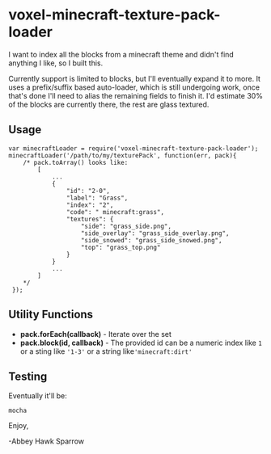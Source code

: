 voxel-minecraft-texture-pack-loader
===================================

I want to index all the blocks from a minecraft theme and didn't find anything I like, so I built this.

Currently support is limited to blocks, but I'll eventually expand it to more. It uses a prefix/suffix based auto-loader, which is still undergoing work, once that's done I'll need to alias the remaining fields to finish it. I'd estimate 30% of the blocks are currently there, the rest are glass textured.

Usage
-----

    var minecraftLoader = require('voxel-minecraft-texture-pack-loader');
    minecraftLoader('/path/to/my/texturePack', function(err, pack){
        /* pack.toArray() looks like:
            [
                ...
                {
                    "id": "2-0",
                    "label": "Grass",
                    "index": "2",
                    "code": " minecraft:grass",
                    "textures": {
                        "side": "grass_side.png",
                        "side_overlay": "grass_side_overlay.png",
                        "side_snowed": "grass_side_snowed.png",
                        "top": "grass_top.png"
                    }
                }
                ...
            ]
        */
     });

Utility Functions
-----------------

- **pack.forEach(callback)** - Iterate over the set
- **pack.block(id, callback)** - The provided id can be a numeric index like `1` or a sting like `'1-3'` or a string like`'minecraft:dirt'`

Testing
-------
Eventually it'll be:

    mocha

Enjoy,

 -Abbey Hawk Sparrow

